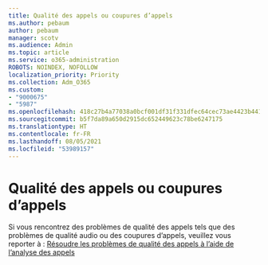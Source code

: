 ```yaml
---
title: Qualité des appels ou coupures d’appels
ms.author: pebaum
author: pebaum
manager: scotv
ms.audience: Admin
ms.topic: article
ms.service: o365-administration
ROBOTS: NOINDEX, NOFOLLOW
localization_priority: Priority
ms.collection: Adm_O365
ms.custom:
- "9000675"
- "5987"
ms.openlocfilehash: 418c27b4a77038a0bcf001df31f331dfec64cec73ae4423b441c849b63e0bc48
ms.sourcegitcommit: b5f7da89a650d2915dc652449623c78be6247175
ms.translationtype: HT
ms.contentlocale: fr-FR
ms.lasthandoff: 08/05/2021
ms.locfileid: "53989157"
---
```

# <a name="call-quality-or-dropped-calls"></a>Qualité des appels ou coupures d’appels

Si vous rencontrez des problèmes de qualité des appels tels que des problèmes de qualité audio ou des coupures d’appels, veuillez vous reporter à : [Résoudre les problèmes de qualité des appels à l’aide de l’analyse des appels](https://docs.microsoft.com/microsoftteams/use-call-analytics-to-troubleshoot-poor-call-quality#troubleshoot-call-quality-problems-using-call-analytics)